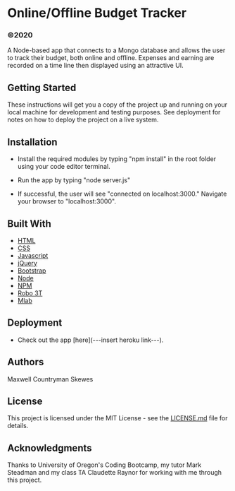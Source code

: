 # Online/Offline Budget Tracker
### ©2020
A Node-based app that connects to a Mongo database and allows the user to track their budget, both online and offline. Expenses and earning are recorded on a time line then displayed using an attractive UI.

## Getting Started
These instructions will get you a copy of the project up and running on your local machine for development and testing purposes. See deployment for notes on how to deploy the project on a live system.

## Installation
* Install the required modules by typing "npm install" in the root folder using your code editor terminal.

* Run the app by typing "node server.js"

* If successful, the user will see "connected on localhost:3000." Navigate your browser to "localhost:3000".

## Built With
* [HTML](https://html.com)
* [CSS](https://www.w3schools.com/Cs)
* [Javascript](https://www.javascript.com)
* [jQuery](https://jquery.com)
* [Bootstrap](https://getbootstrap.com)
* [Node](https://nodejs.org)
* [NPM](https://www.npmjs.com)
* [Robo 3T](https://robomongo.org)
* [Mlab](https://mlab.com)

## Deployment
* Check out the app [here](---insert heroku link---).

## Authors
Maxwell Countryman Skewes 

## License
This project is licensed under the MIT License - see the [LICENSE.md](LICENSE.md) file for details.

## Acknowledgments
Thanks to University of Oregon's Coding Bootcamp, my tutor Mark Steadman and my class TA Claudette Raynor for working with me through this project.
